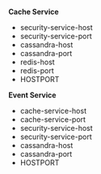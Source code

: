 **Cache Service**
- security-service-host
- security-service-port
- cassandra-host
- cassandra-port
- redis-host
- redis-port
- HOSTPORT

**Event Service**
- cache-service-host
- cache-service-port
- security-service-host
- security-service-port
- cassandra-host
- cassandra-port
- HOSTPORT
